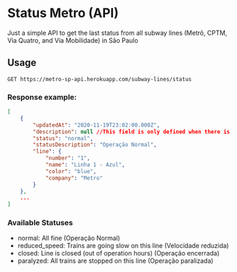 # Status Metro (API)

Just a simple API to get the last status from all subway lines (Metrô, CPTM, Via Quatro, and Via Mobilidade) in São Paulo

## Usage

`GET https://metro-sp-api.herokuapp.com/subway-lines/status`

### Response example:

```json
[
    {
        "updatedAt": "2020-11-19T23:02:00.000Z",
        "description": null //This field is only defined when there is a failure,
        "status": "normal",
        "statusDescription": "Operação Normal",
        "line": {
            "number": "1",
            "name": "Linha 1 - Azul",
            "color": "blue",
            "company": "Metro"
        }
    },
    ...
]
```

### Available Statuses

- normal: All fine (Operação Normal)
- reduced_speed: Trains are going slow on this line (Velocidade reduzida)
- closed: Line is closed (out of operation hours) (Operação encerrada)
- paralyzed: All trains are stopped on this line (Operação paralizada)
